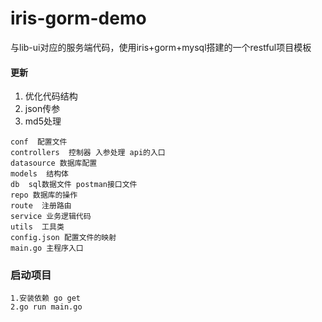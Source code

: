 # iris-gorm-demo

与lib-ui对应的服务端代码，使用iris+gorm+mysql搭建的一个restful项目模板

#### 更新

1. 优化代码结构
2. json传参
3. md5处理

```
conf  配置文件
controllers  控制器 入参处理 api的入口
datasource 数据库配置 
models  结构体
db  sql数据文件 postman接口文件
repo 数据库的操作
route  注册路由
service 业务逻辑代码
utils  工具类
config.json 配置文件的映射
main.go 主程序入口
```

### 启动项目

```
1.安装依赖 go get
2.go run main.go
```